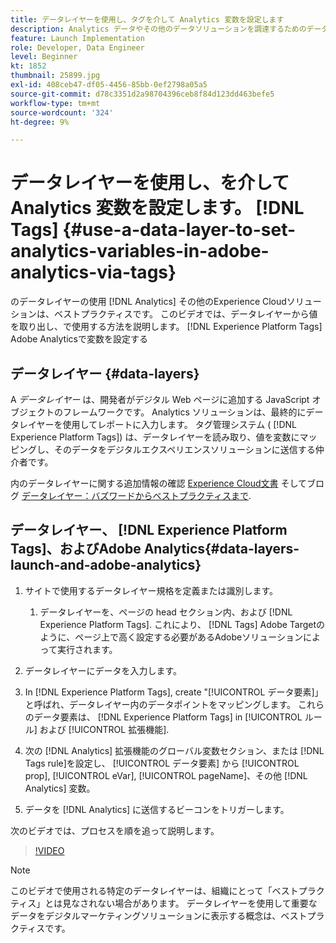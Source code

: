 ```yaml
---
title: データレイヤーを使用し、タグを介して Analytics 変数を設定します
description: Analytics データやその他のデータソリューションを調達するためのデータレイヤーのExperience Cloudについて説明します。
feature: Launch Implementation
role: Developer, Data Engineer
level: Beginner
kt: 1852
thumbnail: 25899.jpg
exl-id: 408ceb47-df05-4456-85bb-0ef2798a05a5
source-git-commit: d78c3351d2a98704396ceb8f84d123dd463befe5
workflow-type: tm+mt
source-wordcount: '324'
ht-degree: 9%

---
```


# データレイヤーを使用し、を介して Analytics 変数を設定します。 [!DNL Tags] {#use-a-data-layer-to-set-analytics-variables-in-adobe-analytics-via-tags}

のデータレイヤーの使用 [!DNL Analytics] その他のExperience Cloudソリューションは、ベストプラクティスです。 このビデオでは、データレイヤーから値を取り出し、で使用する方法を説明します。 [!DNL Experience Platform Tags] Adobe Analyticsで変数を設定する

## データレイヤー {#data-layers}

A _データレイヤー_ は、開発者がデジタル Web ページに追加する JavaScript オブジェクトのフレームワークです。 Analytics ソリューションは、最終的にデータレイヤーを使用してレポートに入力します。 タグ管理システム ( [!DNL Experience Platform Tags]) は、データレイヤーを読み取り、値を変数にマッピングし、そのデータをデジタルエクスペリエンスソリューションに送信する仲介者です。

内のデータレイヤーに関する追加情報の確認 [Experience Cloud文書](https://experienceleague.adobe.com/docs/analytics/implementation/prepare/data-layer.html?lang=ja) そしてブログ [データレイヤー：バズワードからベストプラクティスまで](https://blog.adobe.com/en/2014/03/13/data-layers-buzzword-best-practice).

## データレイヤー、 [!DNL Experience Platform Tags]、およびAdobe Analytics{#data-layers-launch-and-adobe-analytics}

1. サイトで使用するデータレイヤー規格を定義または識別します。

   1. データレイヤーを、ページの head セクション内、および [!DNL Experience Platform Tags]. これにより、 [!DNL Tags] Adobe Targetのように、ページ上で高く設定する必要があるAdobeソリューションによって実行されます。

1. データレイヤーにデータを入力します。
1. In [!DNL Experience Platform Tags], create &quot;[!UICONTROL データ要素]」と呼ばれ、データレイヤー内のデータポイントをマッピングします。 これらのデータ要素は、 [!DNL Experience Platform Tags] in [!UICONTROL ルール] および [!UICONTROL 拡張機能].
1. 次の [!DNL Analytics] 拡張機能のグローバル変数セクション、または [!DNL Tags rule]を設定し、 [!UICONTROL データ要素] から [!UICONTROL prop], [!UICONTROL eVar], [!UICONTROL pageName]、その他 [!DNL Analytics] 変数。
1. データを [!DNL Analytics] に送信するビーコンをトリガーします。

次のビデオでは、プロセスを順を追って説明します。

>[!VIDEO](https://video.tv.adobe.com/v/25899/?quality=12)

>[!NOTE]
>
>このビデオで使用される特定のデータレイヤーは、組織にとって「ベストプラクティス」とは見なされない場合があります。 データレイヤーを使用して重要なデータをデジタルマーケティングソリューションに表示する概念は、ベストプラクティスです。